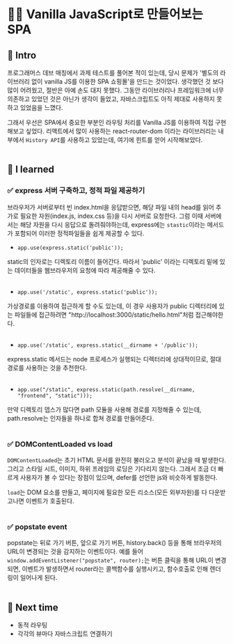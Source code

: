 # 👩‍💻 Vanilla JavaScript로 만들어보는 SPA

## 📌 Intro
프로그래머스 데브 매칭에서 과제 테스트를 풀어본 적이 있는데, 당시 문제가 '별도의 라이브러리 없이 vanilla JS를 이용한 SPA 쇼핑몰'을 만드는 것이었다.
생각했던 것 보다 많이 어려웠고, 절반은 아예 손도 대지 못했다. 그동안 라이브러리나 프레임워크에 너무 의존하고 있었던 것은 아닌가 생각이 들었고, 자바스크립트도 아직 제대로 사용하지 못하고 있었음을 느꼈다.

그래서 우선은 SPA에서 중요한 부분인 라우팅 처리를 Vanilla JS를 이용하여 직접 구현해보고 싶었다. 리액트에서 많이 사용하는 react-router-dom 이라는 라이브러리는 내부에서 `History API`를 사용하고 있었는데, 여기에 힌트를 얻어 시작해보았다.
<br /><br />

## 📌 I learned
### ✅ express 서버 구축하고, 정적 파일 제공하기
브라우저가 서버로부터 빈 index.html을 응답받으면, 해당 파일 내의 head를 읽어 추가로 필요한 자원(index.js, index.css 등)을 다시 서버로 요청한다.
그럼 이때 서버에서는 해당 자원을 다시 응답으로 돌려줘야하는데, express에는 `stastic`이라는 메서드가 포함되어 이러한 정적파일들을 쉽게 제공할 수 있다.

* `app.use(express.static('public'));`

static의 인자로는 디렉토리 이름이 들어간다. 따라서 'public' 이라는 디렉토리 밑에 있는 데이터들을 웹브라우저의 요청에 따라 제공해줄 수 있다.
<br /><br />

* `app.use('/static', express.static('public'));`

가상경로를 이용하여 접근하게 할 수도 있는데, 이 경우 사용자가 public 디렉터리에 있는 파일들에 접근하려면 "http://localhost:3000/static/hello.html"처럼 접근해야한다.
<br /><br />

* `app.use('/static', express.static(__dirname + '/public'));`

express.static 메서드는 node 프로세스가 실행되는 디렉터리에 상대적이므로, 절대경로를 사용하는 것을 추천한다.
<br /><br />

* `app.use("/static", express.static(path.resolve(__dirname, "frontend", "static")));`

만약 디렉토리 뎁스가 많다면 path 모듈을 사용해 경로를 지정해줄 수 있는데, path.resolve는 인자들을 하나로 합쳐 경로를 만들어준다.
<br /><br />

### ✅ DOMContentLoaded vs load
`DOMContentLoaded`는 초기 HTML 문서를 완전히 불러오고 분석이 끝났을 때 발생한다. 그리고 스타일 시트, 이미지, 하위 프레임의 로딩은 기다리지 않는다.
그래서 조금 더 빠르게 사용자가 볼 수 있다는 장점이 있으며, defer를 선언한 js와 비슷하게 발동한다.

`load`는 DOM 요소를 만들고, 페이지에 필요한 모든 리소스(모든 외부자원)를 다 다운받고나면 이벤트가 호출된다.
<br /><br />

### ✅ popstate event
popstate는 뒤로 가기 버튼, 앞으로 가기 버튼, history.back() 등을 통해 브라우저의 URL이 변경되는 것을 감지하는 이벤트이다.
예를 들어 `window.addEventListener("popstate", router);`는 버튼 클릭을 통해 URL이 변경되면, 이벤트가 발생하면서 router라는 콜백함수를 실행시키고, 함수호출로 인해 렌더링이 일어나게 된다.
<br /><br />

## 📌 Next time
* 동적 라우팅
* 각각의 뷰마다 자바스크립트 연결하기